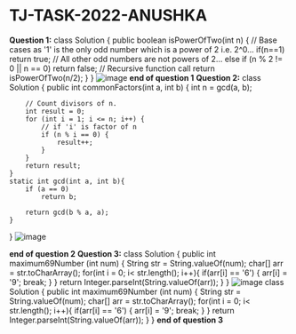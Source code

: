 # TJ-TASK-2022-ANUSHKA
**Question 1:**
class Solution {
    public boolean isPowerOfTwo(int n) {
        // Base cases as '1' is the only odd number which is a power of 2 i.e. 2^0...
        if(n==1)
            return true;
        // All other odd numbers are not powers of 2...
        else if (n % 2 != 0 || n == 0)
            return false;
        // Recursive function call
        return isPowerOfTwo(n/2);
    }
}
![image](https://user-images.githubusercontent.com/118106624/201599415-5e0d28e0-4877-469e-a4c6-6b9cdf32425c.png)
**end of question 1**
**Question 2:**
class Solution {
    public int commonFactors(int a, int b) {
        int n = gcd(a, b);
 
        // Count divisors of n.
        int result = 0;
        for (int i = 1; i <= n; i++) {
            // if 'i' is factor of n
            if (n % i == 0) {
                result++;
            }
        }
        return result;
    }
    static int gcd(int a, int b){
        if (a == 0)
            return b;
 
        return gcd(b % a, a);
    }
}
![image](https://user-images.githubusercontent.com/118106624/201597882-04a26fa5-5883-477f-872f-1fae064566f9.png)

**end of question 2**
**Question 3:**
class Solution {
    public int maximum69Number (int num) {
        String str = String.valueOf(num);
        char[] arr = str.toCharArray();
        for(int i = 0; i< str.length(); i++){
            if(arr[i] == '6') {
                arr[i] = '9';
                break;
            }
        }
        return Integer.parseInt(String.valueOf(arr));
    }
}
![image](https://user-images.githubusercontent.com/118106624/201601166-b7ece586-b815-4dfd-bcae-0fec4c6478f4.png)
class Solution {
    public int maximum69Number (int num) {
        String str = String.valueOf(num);
        char[] arr = str.toCharArray();
        for(int i = 0; i< str.length(); i++){
            if(arr[i] == '6') {
                arr[i] = '9';
                break;
            }
        }
        return Integer.parseInt(String.valueOf(arr));
    }
}
**end of question 3**
